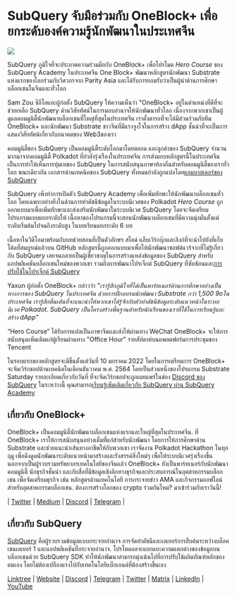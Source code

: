 # SubQuery จับมือร่วมกับ OneBlock+ เพื่อยกระดับองค์ความรู้นักพัฒนาในประเทศจีน

![](https://miro.medium.com/max/700/1*c1X5h-MEHHwjeqczDKvvCQ.png)

SubQuery ภูมิใจที่จะประกาศความร่วมมือกับ OneBlock+ เพื่อโปรโมต _Hero Course_ ของ SubQuery Academy ในประเทศจีน One Block+ พัฒนาหลักสูตรนักพัฒนา Substrate แห่งแรกของโลกร่วมกับวิศวกรจาก Parity Asia และได้รับการยอมรับว่าเป็นผู้นำด้านการศึกษาบล็อกเชนในจีนและทั่วโลก

Sam Zou ซีอีโอและผู้ก่อตั้ง SubQuery ให้ความเห็นว่า "OneBlock+ อยู่ในตำแหน่งที่ดีที่จะช่วยเหลือ SubQuery ด้านวิสัยทัศน์ในการมอบอำนาจให้นักพัฒนาทั่วโลก เนื่องจากพวกเขาเป็นผู้ดูแลคอมมูนิตี้นักพัฒนาบล็อกเชนที่ใหญ่ที่สุดในประเทศจีน เราตั้งตารอที่จะได้มีส่วนร่วมกับทีม OneBlock+ และนักพัฒนา Substrate ชาวจีนที่มีแรงจูงใจในการสร้าง dApp ชั้นนำที่จะเป็นการแสดงวิสัยทัศน์เกี่ยวกับอนาคตของ Web3ของเรา

คอมมูนิตี้ของ SubQuery เป็นคอมมูนิตี้ระดับโลกมาโดยตลอด และลูกค้าของ SubQuery จำนวนมากมาจากคอมมูนิตี้ Polkadot ที่กำลังรุ่งเรืองในประเทศจีน การส่งมอบหลักสูตรนี้ในประเทศจีนเป็นการทำให้เห็นการทุ่มเทของ SubQuery ในการสนับสนุนภาษาท้องถิ่นสำหรับคอมมูนิตี้ของเราทั่วโลก ขณะเดียวกัน เอกสารด้านเทคนิคของ SubQuery ทั้งหมดกำลังถูกแปลโดย[แอมบาสเดอร์ของ SubQuery](./20210713-Introducing-the-SubQuery-Ambassador-Program.md)

SubQuery เพิ่งทำการเปิดตัว SubQuery Academy เพื่อเพิ่มทักษะให้นักพัฒนาบล็อกเชนทั่วโลก โดยเฉพาะอย่างยิ่งในด้านการทำดัชนีข้อมูลในระบบนิเวศของ Polkadot _Hero Course_ ถูกออกแบบมาเพื่อเพิ่มทักษะและส่งเสริมนักพัฒนาในระบบนิเวศ SubQuery โดยจะจัดเตรียมโปรแกรมแบบแยกระดับให้ เนื้อหาของโปรแกรมนี้จะสอนนักพัฒนาบล็อกเชนที่มีความมุ่งมั่นตั้งแต่ระดับเริ่มต้นไปจนถึงระดับสูง ในบทเรียนแยกระดับ 6 บท

เนื้อหาในวิดีโอมาพร้อมกับบทช่วยสอนที่เป็นตัวอักษร สไลด์ แล็บเวิร์กบุ๊กและลิงก์ที่จะนำไปยังที่เก็บโค้ดที่สมบูรณ์แล้วบน GitHub  หลักสูตรนี้ถูกออกแบบมาเพื่อให้นักพัฒนาซอฟต์แวร์จากที่ไม่รู้เกี่ยวกับ SubQuery เลยจนกลายเป็นผู้เชี่ยวชาญในการสร้างแหล่งข้อมูลของ SubQuery สำหรับแอปพลิเคชันบล็อกเชนใหม่ของพวกเขา รวมถึงการพัฒนาโปรเจ็กต์ SubQuery ที่ซับซ้อนและ[การปรับใช้ในโปรเจ็กต์ SubQuery](https://project.subquery.network/)

Yaxun ผู้ก่อตั้ง OneBlock+ กล่าวว่า _"เรารู้สึกภูมิใจที่ได้เป็นพาร์ทเนอร์ด้านการศึกษาอย่างเป็นทางการของ SubQuery ในประเทศจีน ด้วยการฝึกอบรมนักพัฒนา Substrate กว่า 1,500 9oในประเทศจีน เรารู้สึกตื่นเต้นที่จะแนะนำให้พวกเขาได้รู้จักกับตัวทำดัชนีข้อมูลระดับแนวหน้าในระบบนิเวศ Polkadot. SubQuery เป็นโครงสร้างพื้นฐานสำหรับนักเรียนของเราที่ใช้ในการเรียนรู้และสร้าง dApp”_

“Hero Course” ได้รับการแปลเป็นภาษาจีนและส่งให้ผ่านทาง WeChat OneBlock+ จะให้การสนับสนุนเพิ่มเติมแก่ผู้เรียนผ่านทาง "Office Hour" รายสัปดาห์บนแพลตฟอร์มการประชุมของ Tencent

ในรอบแรกของหลักสูตรจะมีขึ้นตั้งแต่วันที่ 10 มกราคม 2022 โดยในการเตรียมการ OneBlock+ จะจัดเวิร์กชอปด้านเทคนิคในเดือนธันวาคม พ.ศ. 2564 โดยเป็นส่วนหนึ่งของโปรแกรม Substrate Saturday รายละเอียดเกี่ยวกับวันที่ ที่จะจัดเวิร์กชอปจะถูกเผยแพร่ในช่อง [Discord ของ SubQuery](https://discord.com/invite/78zg8aBSMG) ในระหว่างนี้ คุณสามารถ[เรียนรู้เพิ่มเติมเกี่ยวกับ SubQuery ผ่าน SubQuery Academy](https://subquery.coassemble.com/unlock/dOKZW6O#/)

## เกี่ยวกับ OneBlock+

OneBlock+ เป็นคอมมูนิตี้นักพัฒนาบล็อกเชนแห่งแรกและใหญ่ที่สุดในประเทศจีน. ที่ OneBlock+ เราให้การสนับสนุนอย่างเต็มที่แก่สำหรับนักพัฒนา โดยการให้การศึกษาด้าน Substrate และช่วยแนะนำเส้นทางอาชีพให้กับพวกเขา เราจัดงาน Polkadot Hackathon ในทุกฤดู เพื่อดึงดูดนักพัฒนาระดับแนวหน้ามาสร้างและรังสรรค์สิ่งใหม่ๆ เพื่อให้ระบบนิเวศรุ่งเรืองขึ้น นอกจากเป็นผู้รวบรวมทรัพยากรเทคโนโลยีของจีนแล้ว OneBlock+ ยังเป็นพาร์ทเนอร์กับนักพัฒนา คอมมูนิตี้ นักธุรกิจชั้นนำ และกับสื่อที่มีข้อมูลเชิงลึกทางธุรกิจและประสบการณ์ในอุตสาหกรรมบล็อกเชน เพื่อจัดเตรียมธุรกิจ เช่น หลักสูตรด้านเทคโนโลยี การกระจายข่าว AMA และกิจกรรมออฟไลน์สำหรับอุตสาหกรรมบล็อกเชน. ต้องการสร้างโลกของ crypto ร่วมกันไหม? มาเข้าร่วมกับเราวันนี้!

| [Twitter](https://mobile.twitter.com/oneblock_) | [Medium](https://medium.com/@OneBlockplus?p=5a6193755f9b) | [Discord](https://discord.gg/5aWx6Rch) | [Telegram](https://t.me/oneblock_dev) |

## เกี่ยวกับ SubQuery

[SubQuery](https://subquery.network/) คือผู้รวบรวมข้อมูลแบบกระจายอำนาจ การจัดทำดัชนีและเลเยอร์การสืบค้นระหว่างบล็อคเชนเลเยอร์ 1 และแอปพลิเคชันที่กระจายอำนาจ. โปรโตคอลจะแยกแยะความแตกต่างของข้อมูลบนบล็อกเชนด้วย SubQuery SDK ทำให้นักพัฒนาสามารถมุ่งเน้นไปที่การปรับใช้ผลิตภัณฑ์หลักของตนเอง โดยไม่ต้องเปลืองแรงไปกับเทคโนโลยีแบ็กเอนด์ที่ต้องสร้างขึ้นเอง

​​[Linktree](https://linktr.ee/subquerynetwork) | [Website](https://subquery.network/) | [Discord](https://discord.com/invite/78zg8aBSMG) | [Telegram](https://t.me/subquerynetwork) | [Twitter](https://twitter.com/subquerynetwork) | [Matrix](https://matrix.to/#/#subquery:matrix.org) | [LinkedIn](https://www.linkedin.com/company/subquery) | [YouTube](https://www.youtube.com/channel/UCi1a6NUUjegcLHDFLr7CqLw)
